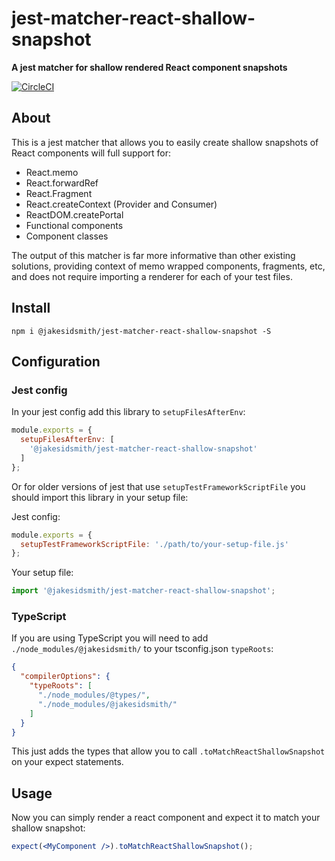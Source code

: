 # jest-matcher-react-shallow-snapshot

**A jest matcher for shallow rendered React component snapshots**

[![CircleCI](https://circleci.com/gh/JakeSidSmith/jest-matcher-react-shallow-snapshot.svg?style=svg)](https://circleci.com/gh/JakeSidSmith/jest-matcher-react-shallow-snapshot)

## About

This is a jest matcher that allows you to easily create shallow snapshots of React components will full support for:

* React.memo
* React.forwardRef
* React.Fragment
* React.createContext (Provider and Consumer)
* ReactDOM.createPortal
* Functional components
* Component classes

The output of this matcher is far more informative than other existing solutions, providing context of memo wrapped components, fragments, etc, and does not require importing a renderer for each of your test files.

## Install

```shell
npm i @jakesidsmith/jest-matcher-react-shallow-snapshot -S
```

## Configuration

### Jest config

In your jest config add this library to `setupFilesAfterEnv`:

```js
module.exports = {
  setupFilesAfterEnv: [
    '@jakesidsmith/jest-matcher-react-shallow-snapshot'
  ]
};
```

Or for older versions of jest that use `setupTestFrameworkScriptFile` you should import this library in your setup file:

Jest config:

```js
module.exports = {
  setupTestFrameworkScriptFile: './path/to/your-setup-file.js'
};
```

Your setup file:

```js
import '@jakesidsmith/jest-matcher-react-shallow-snapshot';
```

### TypeScript

If you are using TypeScript you will need to add `./node_modules/@jakesidsmith/` to your tsconfig.json `typeRoots`:

```json
{
  "compilerOptions": {
    "typeRoots": [
      "./node_modules/@types/",
      "./node_modules/@jakesidsmith/"
    ]
  }
}
```

This just adds the types that allow you to call `.toMatchReactShallowSnapshot` on your expect statements.

## Usage

Now you can simply render a react component and expect it to match your shallow snapshot:

```jsx
expect(<MyComponent />).toMatchReactShallowSnapshot();
```
